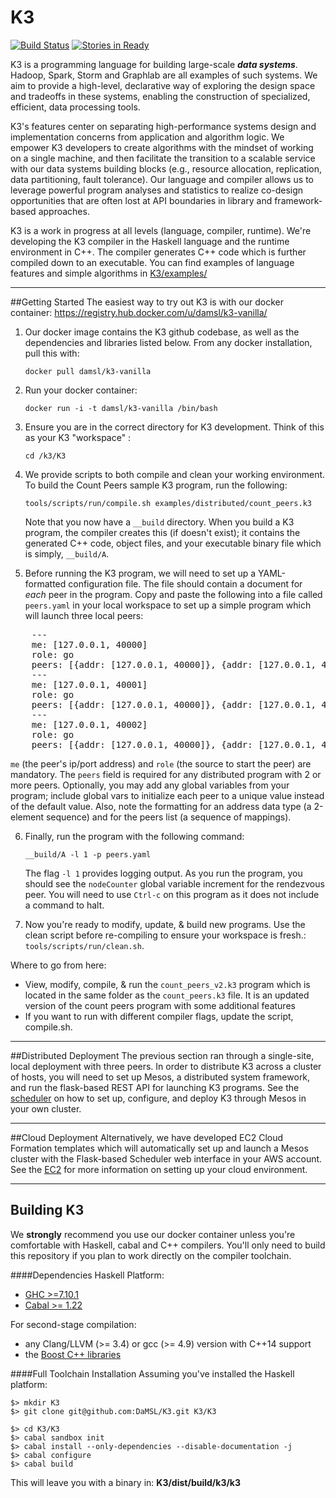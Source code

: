 K3
==========

[![Build Status](https://api.shippable.com/projects/5451c2f844927f89db3e42eb/badge?branchName=master)](https://app.shippable.com/projects/5451c2f844927f89db3e42eb/builds/latest)
[![Stories in Ready](https://badge.waffle.io/damsl/k3-core.png?label=ready&title=Ready)](https://waffle.io/damsl/k3-core)

K3 is a programming language for building large-scale **_data systems_**. Hadoop, Spark, Storm and Graphlab are all examples of such systems. We aim to provide a high-level, declarative way of exploring the design space and tradeoffs in these systems, enabling the construction of specialized, efficient, data processing tools.

K3's features center on separating high-performance systems design and implementation concerns from application and algorithm logic. We empower K3 developers to create algorithms with the mindset of working on a single machine, and then facilitate the transition to a scalable service with our data systems building blocks (e.g., resource allocation, replication, data partitioning, fault tolerance). Our language and compiler allows us to leverage powerful program analyses and statistics to realize co-design opportunities that are often lost at API boundaries in library and framework-based approaches.

K3 is a work in progress at all levels (language, compiler, runtime). We're developing the K3 compiler in the Haskell language and the runtime environment in C++. The compiler generates C++ code which is further compiled down to an executable. You can find examples of language features and simple algorithms in [K3/examples/](examples/)

---
##Getting Started
The easiest way to try out K3 is with our docker container:
https://registry.hub.docker.com/u/damsl/k3-vanilla/

1. Our docker image contains the K3 github codebase, as well as the dependencies and libraries listed below. From any docker installation, pull this with:

    `docker pull damsl/k3-vanilla`

2. Run your docker container:

    `docker run -i -t damsl/k3-vanilla /bin/bash`

3. Ensure you are in the correct directory for K3 development. Think of this as your K3 "workspace" :

    `cd /k3/K3`

4.  We provide scripts to both compile and clean your working environment. To build the Count Peers sample K3 program, run the following:

    `tools/scripts/run/compile.sh examples/distributed/count_peers.k3`

    Note that you now have a `__build` directory. When you build a K3 program, the compiler creates this (if doesn't exist); it contains the generated C++ code, object files, and your executable binary file which is simply,  `__build/A`.

5. Before running the K3 program, we will need to set up a YAML-formatted configuration file. The file should contain a document for <i>each</i> peer in the program. Copy and paste the following into a file called `peers.yaml` in your local workspace to set up a simple program which will launch three local peers:

<pre>
    ---
    me: [127.0.0.1, 40000]
    role: go
    peers: [{addr: [127.0.0.1, 40000]}, {addr: [127.0.0.1, 40001]}, {addr: [127.0.0.1, 40002]}]
    ---
    me: [127.0.0.1, 40001]
    role: go
    peers: [{addr: [127.0.0.1, 40000]}, {addr: [127.0.0.1, 40001]}, {addr: [127.0.0.1, 40002]}]
    ---
    me: [127.0.0.1, 40002]
    role: go
    peers: [{addr: [127.0.0.1, 40000]}, {addr: [127.0.0.1, 40001]}, {addr: [127.0.0.1, 40002]}]</pre>
 
`me` (the peer's ip/port address) and `role` (the source to start the peer) are mandatory. The `peers` field is required for any distributed program with 2 or more peers. Optionally, you may add any global variables from your program; include global vars to initialize each peer to a unique value instead of the default value. Also, note the formatting for an address data type (a 2-element sequence) and for the peers list (a sequence of mappings).

6. Finally, run the program with the following command:

    `__build/A -l 1 -p peers.yaml`

    The flag `-l 1` provides logging output. As  you run the program, you should see the `nodeCounter` global variable increment for the rendezvous peer. You will need to use `Ctrl-c` on this program as it does not include a command to halt.

7. Now you're ready to modify, update, & build new programs. Use the clean script before re-compiling to ensure your workspace is fresh.: `tools/scripts/run/clean.sh`.  

Where to go from here:
- View, modify, compile, & run the `count_peers_v2.k3` program which is located in the same folder as the `count_peers.k3` file. It is an updated version of the count peers program with some additional features
- If you want to run with different compiler flags, update the script, compile.sh.



---
##Distributed Deployment
The previous section ran through a single-site, local deployment with three peers. In order to distribute K3 across a cluster of hosts, you will need to set up Mesos, a distributed system framework, and run the flask-based REST API for launching K3 programs. See the [scheduler](https://github.com/DaMSL/K3/tree/development/tools/scheduler/scheduler) on how to set up, configure, and deploy K3 through Mesos in your own cluster.

---
##Cloud Deployment
Alternatively, we have developed EC2 Cloud Formation templates which will automatically set up and launch a Mesos cluster with the Flask-based Scheduler web interface in your AWS account. See the [EC2](https://github.com/DaMSL/K3/tree/development/tools/scheduler/ec2) for more information on setting up your cloud environment.

---
## Building K3
We **strongly** recommend you use our docker container unless you're comfortable with Haskell, cabal and C++ compilers. You'll only need to build this repository if you plan to work directly on the compiler toolchain.

####Dependencies
Haskell Platform:

 - [GHC >=7.10.1](http://www.haskell.org/ghc/download_ghc_7_10_1) 
 - [Cabal >= 1.22](http://www.haskell.org/cabal/)

For second-stage compilation:

 - any Clang/LLVM (>= 3.4) or gcc (>= 4.9) version with C++14 support
 - the [Boost C++ libraries](http://www.boost.org/)

####Full Toolchain Installation
Assuming you've installed the Haskell platform:

    $> mkdir K3
    $> git clone git@github.com:DaMSL/K3.git K3/K3

    $> cd K3/K3
    $> cabal sandbox init
    $> cabal install --only-dependencies --disable-documentation -j
    $> cabal configure
    $> cabal build

This will leave you with a binary in: **K3/dist/build/k3/k3**
